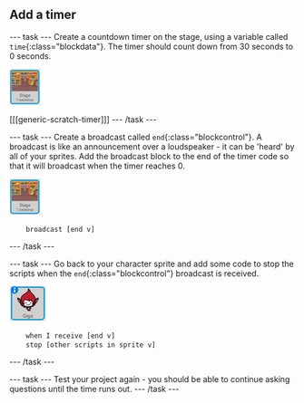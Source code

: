 ## Add a timer

--- task ---
Create a countdown timer on the stage, using a variable called `time`{:class="blockdata"}. The timer should count down from 30 seconds to 0 seconds.

![Stage sprite](images/stage-sprite.png)

[[[generic-scratch-timer]]]
--- /task ---

--- task ---
Create a broadcast called `end`{:class="blockcontrol"}. A broadcast is like an announcement over a loudspeaker - it can be 'heard' by all of your sprites. Add the broadcast block to the end of the timer code so that it will broadcast when the timer reaches 0.

![Stage sprite](images/stage-sprite.png)

```blocks
    broadcast [end v]
```
--- /task ---

--- task ---
Go back to your character sprite and add some code to stop the scripts when the `end`{:class="blockcontrol"} broadcast is received.

![Giga sprite](images/giga-sprite.png)

```blocks
    when I receive [end v]
    stop [other scripts in sprite v]
```
--- /task ---

--- task ---
Test your project again - you should be able to continue asking questions until the time runs out.
--- /task ---

